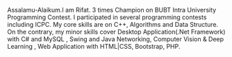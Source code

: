 
Assalamu-Alaikum.I am Rifat. 3 times Champion on BUBT Intra University Programming Contest. I participated in several programming contests including ICPC. My core skills are on C++, Algorithms and Data Structure. On the contrary, my minor skills cover Desktop Application(.Net Framework) with C# and MySQL , Swing and Java Networking, Computer Vision & Deep Learning , Web Application with HTML|CSS, Bootstrap, PHP.

<!--
**rifatentr/rifatentr** is a ✨ _special_ ✨ repository because its `README.md` (this file) appears on your GitHub profile.

Here are some ideas to get you started:

- 🔭 I’m currently working on ...
- 🌱 I’m currently learning ...
- 👯 I’m looking to collaborate on ...
- 🤔 I’m looking for help with ...
- 💬 Ask me about ...
- 📫 How to reach me: ...
- 😄 Pronouns: ...
- ⚡ Fun fact: ...
-->
